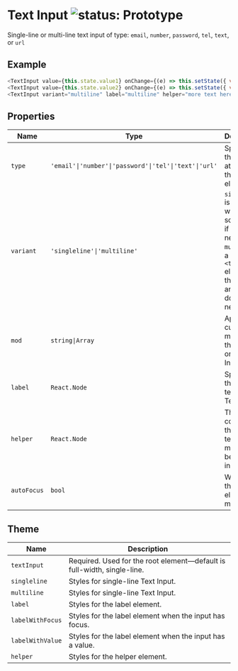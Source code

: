 # Text Input ![status: Prototype](https://img.shields.io/badge/status-prototype-orange.svg)

Single-line or multi-line text input of type: `email`, `number`, `password`, `tel`, `text`, or `url`

## Example

```javascript
<TextInput value={this.state.value1} onChange={(e) => this.setState({ value1: e.currentTarget.value }) } variant="singleline"label="controlled (dynamic)" helper="helper text here" type='text'/>
<TextInput value={this.state.value2} onChange={(e) => this.setState({ value2: e.currentTarget.value }) } variant="singleline"label="filled (dynamic)" helper="helper text here" type='text'/>
<TextInput variant="multiline" label="multiline" helper="more text here" type='text'/>
```
## Properties

| Name | Type | Description |
| --- | --- | --- | 
| `type` | <code>'email'&#124;'number'&#124;'password'&#124;'tel'&#124;'text'&#124;'url'</code> | Specifies the `type` attribute of the `<input>` element. |
| `variant` | <code>'singleline'&#124;'multiline'</code> | `singleline` is full-width and scrolls left if necessary, `multiline` is a `<textarea>` element that wraps and scrolls down if necessary. |
| `mod` | <code>string&#124;Array<string></code> | Apply custom mods from the theme on the Text Input. |
| `label` | `React.Node` | Specifies the label text for the Text Input. |
| `helper` | `React.Node` | The content of the helper text that may appear below the input. |
| `autoFocus` | `bool` | Will focus this element on mount |

## Theme

| Name | Description |
| ---  | ----------- |
| `textInput` | Required. Used for the root element—default is full-width, single-line. |
| `singleline` | Styles for single-line Text Input. |
| `multiline` | Styles for single-line Text Input. |
| `label` | Styles for the label element. |
| `labelWithFocus` | Styles for the label element when the input has focus. |
| `labelWithValue` | Styles for the label element when the input has a value. |
| `helper` | Styles for the helper element. |
